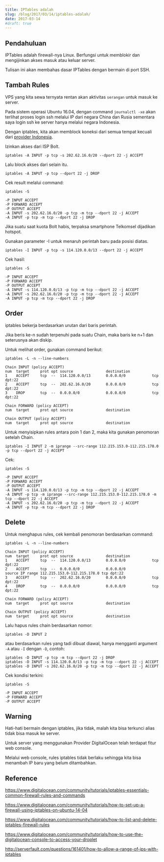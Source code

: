 ```yaml
---
title: IPTables adalah
slug: /blog/2017/03/14/iptables-adalah/
date: 2017-03-14
#draft: true
---
```


## Pendahuluan

IPTables adalah firewall-nya Linux. Berfungsi untuk memblokir dan mengijinkan akses masuk atau keluar server.

Tulisan ini akan membahas dasar IPTables dengan bermain di port SSH.

## Tambah Rules

VPS yang kita sewa ternyata rentan akan aktivitas `serangan` untuk masuk ke server.

Pada sistem operasi Ubuntu 16.04, dengan command `journalctl -xe` akan terlihat proses login ssh melalui IP dari negara China dan Rusia sementara saya login ssh ke server hanya melalui negara Indonesia.

Dengan iptables, kita akan memblock koneksi dari semua tempat kecuali dari [provider Indonesia][1].

[1]: /blog/2017/03/13/ip-address-range-isp-indonesia

Izinkan akses dari ISP Bolt.
```
iptables -A INPUT -p tcp -s 202.62.16.0/20 --dport 22 -j ACCEPT
```

Lalu block akses dari selain itu.
```
iptables -A INPUT -p tcp --dport 22 -j DROP
```

Cek result melalui command:
```
iptables -S
```

```
-P INPUT ACCEPT
-P FORWARD ACCEPT
-P OUTPUT ACCEPT
-A INPUT -s 202.62.16.0/20 -p tcp -m tcp --dport 22 -j ACCEPT
-A INPUT -p tcp -m tcp --dport 22 -j DROP
```

Jika suatu saat kuota Bolt habis, terpaksa smartphone Telkomsel dijadikan hotspot.

Gunakan parameter -I untuk menaruh perintah baru pada posisi diatas.

```
iptables -I INPUT -p tcp -s 114.120.0.0/13 --dport 22 -j ACCEPT
```

Cek hasil:

```
iptables -S
```

```
-P INPUT ACCEPT
-P FORWARD ACCEPT
-P OUTPUT ACCEPT
-A INPUT -s 114.120.0.0/13 -p tcp -m tcp --dport 22 -j ACCEPT
-A INPUT -s 202.62.16.0/20 -p tcp -m tcp --dport 22 -j ACCEPT
-A INPUT -p tcp -m tcp --dport 22 -j DROP
```

## Order

iptables bekerja berdasarkan urutan dari baris perintah. 

Jika beris ke-n sudah terpenuhi pada suatu Chain, maka baris ke n+1 dan seterusnya akan diskip.

Untuk melihat order, gunakan command berikut:

```
iptables -L -n --line-numbers
```

```
Chain INPUT (policy ACCEPT)
num  target     prot opt source               destination
1    ACCEPT     tcp  --  114.120.0.0/13       0.0.0.0/0            tcp dpt:22
2    ACCEPT     tcp  --  202.62.16.0/20       0.0.0.0/0            tcp dpt:22
3    DROP       tcp  --  0.0.0.0/0            0.0.0.0/0            tcp dpt:22

Chain FORWARD (policy ACCEPT)
num  target     prot opt source               destination

Chain OUTPUT (policy ACCEPT)
num  target     prot opt source               destination
```

Untuk menyisipkan rules antara poin 1 dan 2, maka kita gunakan penomoran setelah Chain.

```
iptables -I INPUT 2 -m iprange --src-range 112.215.153.0-112.215.178.0 -p tcp --dport 22 -j ACCEPT
```

Cek:

```
iptables -S
```

```
-P INPUT ACCEPT
-P FORWARD ACCEPT
-P OUTPUT ACCEPT
-A INPUT -s 114.120.0.0/13 -p tcp -m tcp --dport 22 -j ACCEPT
-A INPUT -p tcp -m iprange --src-range 112.215.153.0-112.215.178.0 -m tcp --dport 22 -j ACCEPT
-A INPUT -s 202.62.16.0/20 -p tcp -m tcp --dport 22 -j ACCEPT
-A INPUT -p tcp -m tcp --dport 22 -j DROP
```

## Delete

Untuk menghapus rules, cek kembali penomoran berdasarkan command:

```
iptables -L -n --line-numbers
```

```
Chain INPUT (policy ACCEPT)
num  target     prot opt source               destination
1    ACCEPT     tcp  --  114.120.0.0/13       0.0.0.0/0            tcp dpt:22
2    ACCEPT     tcp  --  0.0.0.0/0            0.0.0.0/0            source IP range 112.215.153.0-112.215.178.0 tcp dpt:22
3    ACCEPT     tcp  --  202.62.16.0/20       0.0.0.0/0            tcp dpt:22
4    DROP       tcp  --  0.0.0.0/0            0.0.0.0/0            tcp dpt:22

Chain FORWARD (policy ACCEPT)
num  target     prot opt source               destination

Chain OUTPUT (policy ACCEPT)
num  target     prot opt source               destination
```

Lalu hapus rules chain berdasarkan nomor:

```
iptables -D INPUT 2
```

atau berdasarkan rules yang tadi dibuat diawal, hanya mengganti argument `-A` atau `-I` dengan `-D`, contoh:

```
iptables -D INPUT -p tcp -m tcp --dport 22 -j DROP
iptables -D INPUT -s 114.120.0.0/13 -p tcp -m tcp --dport 22 -j ACCEPT
iptables -D INPUT -s 202.62.16.0/20 -p tcp -m tcp --dport 22 -j ACCEPT
```

Cek kondisi terkini:

```
iptables -S
```

```
-P INPUT ACCEPT
-P FORWARD ACCEPT
-P OUTPUT ACCEPT
```

## Warning

Hati-hati bermain dengan iptables, jika tidak, malah kita bisa terkunci alias tidak bisa masuk ke server.

Untuk server yang menggunakan Provider DigitalOcean telah terdapat fitur web console. 

Melalui web console, rules iptables tidak berlaku sehingga kita bisa menambah IP baru yang belum ditambahkan.

## Reference

https://www.digitalocean.com/community/tutorials/iptables-essentials-common-firewall-rules-and-commands

https://www.digitalocean.com/community/tutorials/how-to-set-up-a-firewall-using-iptables-on-ubuntu-14-04

https://www.digitalocean.com/community/tutorials/how-to-list-and-delete-iptables-firewall-rules

https://www.digitalocean.com/community/tutorials/how-to-use-the-digitalocean-console-to-access-your-droplet

http://serverfault.com/questions/161401/how-to-allow-a-range-of-ips-with-iptables
